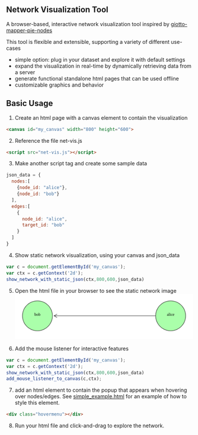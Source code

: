 ## Network Visualization Tool

A browser-based, interactive network visualization tool inspired by [giotto-mapper-pie-nodes](https://github.com/sperciva/giotto-mapper-pie-nodes)

This tool is flexible and extensible, supporting a variety of different use-cases
 - simple option: plug in your dataset and explore it with default settings
 - expand the visualization in real-time by dynamically retrieving data from a server
 - generate functional standalone html pages that can be used offline
 - customizable graphics and behavior

## Basic Usage

1. Create an html page with a canvas element to contain the visualization

```html
<canvas id="my_canvas" width="800" height="600">
```

2. Reference the file net-vis.js 

```html
<script src="net-vis.js"></script>
```

3. Make another script tag and create some sample data

```js
json_data = {
  nodes:[
    {node_id: "alice"},
    {node_id: "bob"}
  ],
  edges:[
    {
      node_id: "alice",
      target_id: "bob"
    }
  ]
}
```

4. Show static network visualization, using your canvas and json_data

```js
var c = document.getElementById('my_canvas');
var ctx = c.getContext('2d');
show_network_with_static_json(ctx,800,600,json_data)
```

5. Open the html file in your browser to see the static network image
![simple network](readme_images/super-simple.png)

6. Add the mouse listener for interactive features

```js
var c = document.getElementById('my_canvas');
var ctx = c.getContext('2d');
show_network_with_static_json(ctx,800,600,json_data)
add_mouse_listener_to_canvas(c,ctx);
```

7. add an html element to contain the popup that appears when hovering over nodes/edges. See [simple_example.html](simple_example.html) for an example of how to style this element.
```html
<div class="hovermenu"></div>
```

8. Run your html file and click-and-drag to explore the network.




